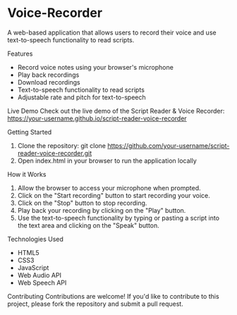 # Voice-Recorder

A web-based application that allows users to record their voice and use text-to-speech functionality to read scripts.

Features
- Record voice notes using your browser's microphone
- Play back recordings
- Download recordings
- Text-to-speech functionality to read scripts
- Adjustable rate and pitch for text-to-speech

Live Demo
Check out the live demo of the Script Reader & Voice Recorder: https://your-username.github.io/script-reader-voice-recorder

Getting Started
1. Clone the repository: git clone https://github.com/your-username/script-reader-voice-recorder.git
2. Open index.html in your browser to run the application locally

How it Works
1. Allow the browser to access your microphone when prompted.
2. Click on the "Start recording" button to start recording your voice.
3. Click on the "Stop" button to stop recording.
4. Play back your recording by clicking on the "Play" button.
5. Use the text-to-speech functionality by typing or pasting a script into the text area and clicking on the "Speak" button.

Technologies Used
- HTML5
- CSS3
- JavaScript
- Web Audio API
- Web Speech API

Contributing
Contributions are welcome! If you'd like to contribute to this project, please fork the repository and submit a pull request.

